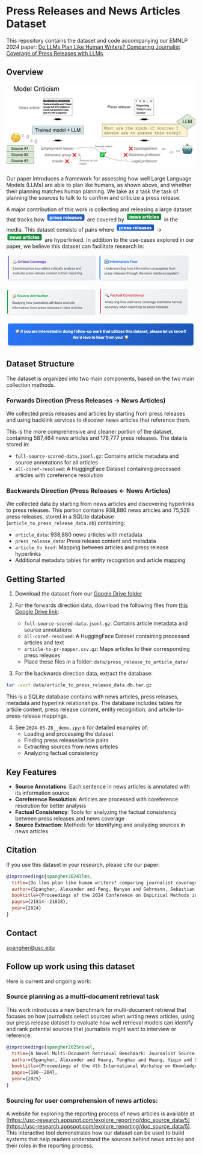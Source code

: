# Press Releases and News Articles Dataset

This repository contains the dataset and code accompanying our EMNLP 2024 paper: [Do LLMs Plan Like Human Writers? Comparing Journalist Coverage of Press Releases with LLMs](https://aclanthology.org/2024.emnlp-main.1216.pdf).

## Overview

![Model Criticism Framework](images/model-criticism-emnlp-paper.png)


Our paper introduces a framework for assessing how well Large Language Models (LLMs) are able to plan like humans, as shown above, and whether their planning matches human planning. We take as a task the task of planning the sources to talk to to confirm and criticize a press release. 

A major contribution of this work is collecting and releasing a large dataset that tracks how <img src="images/press-release-text.png" height="24px" alt="press releases"> are covered by <img src="images/news-articles-text.png" height="24px" alt="news articles"> in the media. This dataset consists of pairs where <img src="images/press-release-text.png" height="24px" alt="press releases"> → <img src="images/news-articles-text.png" height="24px" alt="news articles"> are hyperlinked. In addition to the use-cases explored in our paper, we believe this dataset can facilitate research in:

<img src="images/use-case-1.png" width="48%" alt="Factual Consistency"> <img src="images/use-case-2.png" width="48%" alt="Source Attribution">

<img src="images/use-case-3.png" width="48%" alt="Information Flow"> <img src="images/use-case-4.png" width="48%" alt="Critical Coverage">

<img src="images/interested-followup.png" width="100%" alt="Call for Follow-up Work">

## Dataset Structure

The dataset is organized into two main components, based on the two main collection methods.

### Forwards Direction (Press Releases → News Articles)

We collected press releases and articles by starting from press releases and using backlink services to discover news articles that reference them.

This is the more comprehensive and cleaner portion of the dataset, containing 587,464 news articles and 176,777 press releases. The data is stored in:
- `full-source-scored-data.jsonl.gz`: Contains article metadata and source annotations for all articles
- `all-coref-resolved`: A HuggingFace Dataset containing processed articles with coreference resolution

### Backwards Direction (Press Releases ← News Articles)

We collected data by starting from news articles and discovering hyperlinks to press releases. This portion contains 938,880 news articles and 75,528 press releases, stored in a SQLite database (`article_to_press_release_data.db`) containing:
- `article_data`: 938,880 news articles with metadata
- `press_release_data`: Press release content and metadata
- `article_to_href`: Mapping between articles and press release hyperlinks
- Additional metadata tables for entity recognition and article mapping

## Getting Started

1. Download the dataset from our [Google Drive folder](https://drive.google.com/drive/folders/1kZwvSR-t9gtdaObvGU-ot3OEua_Hsfc4?usp=sharing)


2. For the forwards direction data, download the following files from [this Google Drive link](https://drive.google.com/drive/folders/11IpwmFKuFn7LryUHW1df1fcJ2RmFUub1?usp=drive_link):
   - `full-source-scored-data.jsonl.gz`: Contains article metadata and source annotations
   - `all-coref-resolved`: A HuggingFace Dataset containing processed articles and text
   - `article-to-pr-mapper.csv.gz`: Maps articles to their corresponding press releases
   - Place these files in a folder: `data/press_release_to_article_data/`


3. For the backwards direction data, extract the database:
```bash
tar -xvzf data/article_to_press_release_data.db.tar.gz
```
This is a SQLite database contains with news articles, press releases, metadata and hyperlink relationships. The database includes tables for article content, press release content, entity recognition, and article-to-press-release mappings.


4. See `2024-05-28__demo.ipynb` for detailed examples of:
   - Loading and processing the dataset
   - Finding press release/article pairs
   - Extracting sources from news articles
   - Analyzing factual consistency

## Key Features

- **Source Annotations**: Each sentence in news articles is annotated with its information source
- **Coreference Resolution**: Articles are processed with coreference resolution for better analysis
- **Factual Consistency**: Tools for analyzing the factual consistency between press releases and news coverage
- **Source Extraction**: Methods for identifying and analyzing sources in news articles


## Citation

If you use this dataset in your research, please cite our paper:

```bibtex
@inproceedings{spangher2024llms,
  title={Do llms plan like human writers? comparing journalist coverage of press releases with llms},
  author={Spangher, Alexander and Peng, Nanyun and Gehrmann, Sebastian and Dredze, Mark},
  booktitle={Proceedings of the 2024 Conference on Empirical Methods in Natural Language Processing},
  pages={21814--21828},
  year={2024}
}
```

## Contact

spangher@usc.edu


## Follow up work using this dataset

Here is current and ongoing work:

### Source planning as a multi-document retrieval task

This work introduces a new benchmark for multi-document retrieval that focuses on how journalists select sources when writing news articles, using our press release dataset to evaluate how well retrieval models can identify and rank potential sources that journalists might want to interview or reference.

```bibtex
@inproceedings{spangher2025novel,
  title={A Novel Multi-Document Retrieval Benchmark: Journalist Source-Selection in Newswriting},
  author={Spangher, Alexander and Huang, Tenghao and Huang, Yiqin and Spangher, Lucas and Min, Sewon and Dredze, Mark},
  booktitle={Proceedings of the 4th International Workshop on Knowledge-Augmented Methods for Natural Language Processing},
  pages={180--204},
  year={2025}
}
```

### Sourcing for user comprehension of news articles:

A website for exploring the reporting process of news articles is available at [https://usc-research.appspot.com/explore_reporting/doc_source_data/5](https://usc-research.appspot.com/explore_reporting/doc_source_data/5). This interactive tool demonstrates how our dataset can be used to build systems that help readers understand the sources behind news articles and their roles in the reporting process.

